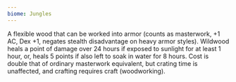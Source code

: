 ```yaml
---
biome: Jungles
---
```

A flexible wood that can be worked into armor (counts as masterwork, +1 AC, Dex +1, negates stealth disadvantage on heavy armor styles). Wildwood heals a point of damage over 24 hours if exposed to sunlight for at least 1 hour, or, heals 5 points if also left to soak in water for 8 hours. Cost is double that of ordinary masterwork equivalent, but crating time is unaffected, and crafting requires craft (woodworking). 

